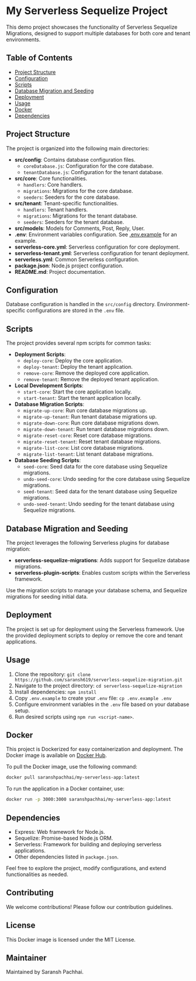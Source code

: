 # My Serverless Sequelize Project

This demo project showcases the functionality of Serverless Sequelize Migrations, designed to support multiple databases for both core and tenant environments.

## Table of Contents

- [Project Structure](#project-structure)
- [Configuration](#configuration)
- [Scripts](#scripts)
- [Database Migration and Seeding](#database-migration-and-seeding)
- [Deployment](#deployment)
- [Usage](#usage)
- [Docker](#docker)
- [Dependencies](#dependencies)

## Project Structure

The project is organized into the following main directories:

- **src/config**: Contains database configuration files.
  - `coreDatabase.js`: Configuration for the core database.
  - `tenantDatabase.js`: Configuration for the tenant database.
- **src/core**: Core functionalities.
  - `handlers`: Core handlers.
  - `migrations`: Migrations for the core database.
  - `seeders`: Seeders for the core database.
- **src/tenant**: Tenant-specific functionalities.
  - `handlers`: Tenant handlers.
  - `migrations`: Migrations for the tenant database.
  - `seeders`: Seeders for the tenant database.
- **src/models**: Models for Comments, Post, Reply, User.
- **.env**: Environment variables configuration. See [.env.example](.env.example) for an example.
- **serverless-core.yml**: Serverless configuration for core deployment.
- **serverless-tenant.yml**: Serverless configuration for tenant deployment.
- **serverless.yml**: Common Serverless configuration.
- **package.json**: Node.js project configuration.
- **README.md**: Project documentation.

## Configuration

Database configuration is handled in the `src/config` directory. Environment-specific configurations are stored in the `.env` file.

## Scripts

The project provides several npm scripts for common tasks:

- **Deployment Scripts**:
  - `deploy-core`: Deploy the core application.
  - `deploy-tenant`: Deploy the tenant application.
  - `remove-core`: Remove the deployed core application.
  - `remove-tenant`: Remove the deployed tenant application.
- **Local Development Scripts**:
  - `start-core`: Start the core application locally.
  - `start-tenant`: Start the tenant application locally.
- **Database Migration Scripts**:
  - `migrate-up-core`: Run core database migrations up.
  - `migrate-up-tenant`: Run tenant database migrations up.
  - `migrate-down-core`: Run core database migrations down.
  - `migrate-down-tenant`: Run tenant database migrations down.
  - `migrate-reset-core`: Reset core database migrations.
  - `migrate-reset-tenant`: Reset tenant database migrations.
  - `migrate-list-core`: List core database migrations.
  - `migrate-list-tenant`: List tenant database migrations.
- **Database Seeding Scripts**:
  - `seed-core`: Seed data for the core database using Sequelize migrations.
  - `undo-seed-core`: Undo seeding for the core database using Sequelize migrations.
  - `seed-tenant`: Seed data for the tenant database using Sequelize migrations.
  - `undo-seed-tenant`: Undo seeding for the tenant database using Sequelize migrations.

## Database Migration and Seeding

The project leverages the following Serverless plugins for database migration:

- **serverless-sequelize-migrations**: Adds support for Sequelize database migrations.
- **serverless-plugin-scripts**: Enables custom scripts within the Serverless framework.

Use the migration scripts to manage your database schema, and Sequelize migrations for seeding initial data.

## Deployment

The project is set up for deployment using the Serverless framework. Use the provided deployment scripts to deploy or remove the core and tenant applications.

## Usage

1. Clone the repository: `git clone https://github.com/saransh619/serverless-sequelize-migration.git`
2. Navigate to the project directory: `cd serverless-sequelize-migration`
3. Install dependencies: `npm install`
4. Copy `.env.example` to create your `.env` file: `cp .env.example .env`
5. Configure environment variables in the `.env` file based on your database setup.
6. Run desired scripts using `npm run <script-name>`.

## Docker

This project is Dockerized for easy containerization and deployment. The Docker image is available on [Docker Hub](https://hub.docker.com/r/saranshpachhai/my-serverless-app).

To pull the Docker image, use the following command:

```bash
docker pull saranshpachhai/my-serverless-app:latest
```
To run the application in a Docker container, use:

```bash
docker run -p 3000:3000 saranshpachhai/my-serverless-app:latest
```
## Dependencies

- Express: Web framework for Node.js.
- Sequelize: Promise-based Node.js ORM.
- Serverless: Framework for building and deploying serverless applications.
- Other dependencies listed in `package.json`.

Feel free to explore the project, modify configurations, and extend functionalities as needed.

## Contributing

We welcome contributions! Please follow our contribution guidelines.

## License

This Docker image is licensed under the MIT License.

## Maintainer

Maintained by Saransh Pachhai.